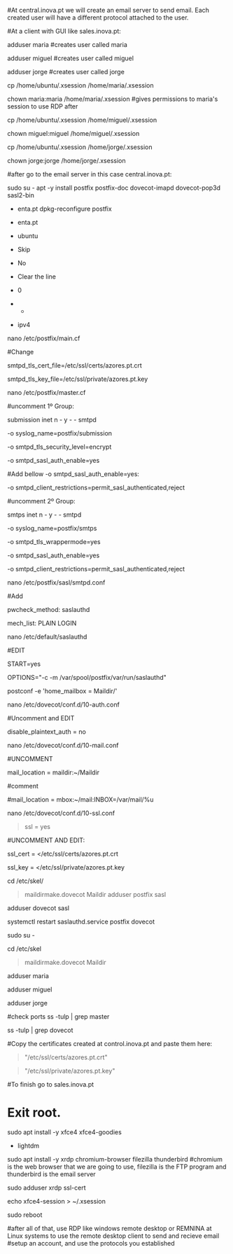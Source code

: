 #At central.inova.pt we will create an email server to send email. Each created user will have a different protocol attached to the user.

#At a client with GUI like sales.inova.pt:

adduser maria  #creates user called maria

adduser miguel  #creates user called miguel

adduser jorge  #creates user called jorge

cp /home/ubuntu/.xsession /home/maria/.xsession   

chown maria:maria /home/maria/.xsession   #gives permissions to maria's session to use RDP after

cp /home/ubuntu/.xsession /home/miguel/.xsession

chown miguel:miguel /home/miguel/.xsession

cp /home/ubuntu/.xsession /home/jorge/.xsession

chown jorge:jorge /home/jorge/.xsession



#after go to the email server in this case central.inova.pt:

sudo su -
 apt -y install postfix postfix-doc dovecot-imapd dovecot-pop3d sasl2-bin

- enta.pt
 dpkg-reconfigure postfix

- enta.pt

- ubuntu

- Skip

- No

- Clear the line

- 0

- +

- ipv4

nano /etc/postfix/main.cf

#Change

smtpd_tls_cert_file=/etc/ssl/certs/azores.pt.crt

smtpd_tls_key_file=/etc/ssl/private/azores.pt.key

nano /etc/postfix/master.cf

#uncomment 1º Group:

submission inet n       -       y       -       -       smtpd

-o syslog_name=postfix/submission

-o smtpd_tls_security_level=encrypt

-o smtpd_sasl_auth_enable=yes

#Add bellow -o smtpd_sasl_auth_enable=yes:

-o smtpd_client_restrictions=permit_sasl_authenticated,reject
   

#uncomment 2º Group:

smtps     inet  n       -       y       -       -       smtpd

-o syslog_name=postfix/smtps

-o smtpd_tls_wrappermode=yes

-o smtpd_sasl_auth_enable=yes

-o smtpd_client_restrictions=permit_sasl_authenticated,reject


nano /etc/postfix/sasl/smtpd.conf

#Add

pwcheck_method: saslauthd

mech_list: PLAIN LOGIN
 
 nano /etc/default/saslauthd

#EDIT

START=yes

OPTIONS="-c -m /var/spool/postfix/var/run/saslauthd"

 postconf -e 'home_mailbox = Maildir/'

nano /etc/dovecot/conf.d/10-auth.conf

#Uncomment and EDIT

disable_plaintext_auth = no

nano /etc/dovecot/conf.d/10-mail.conf

#UNCOMMENT

mail_location = maildir:~/Maildir

#comment

#mail_location = mbox:~/mail:INBOX=/var/mail/%u

nano /etc/dovecot/conf.d/10-ssl.conf

 > ssl = yes

#UNCOMMENT AND EDIT:

ssl_cert = </etc/ssl/certs/azores.pt.crt

ssl_key = </etc/ssl/private/azores.pt.key

cd /etc/skel/

 > maildirmake.dovecot Maildir
 adduser postfix sasl

adduser dovecot sasl

systemctl restart saslauthd.service postfix dovecot

sudo su -

cd /etc/skel

> maildirmake.dovecot Maildir

adduser maria

adduser miguel

adduser jorge

#check ports 
ss -tulp | grep master

 ss -tulp | grep dovecot
 
 #Copy the certificates created at control.inova.pt and paste them here:
   
   > "/etc/ssl/certs/azores.pt.crt"
   
   > "/etc/ssl/private/azores.pt.key"


#To finish go to sales.inova.pt

 # Exit root.
 
 sudo apt install -y xfce4 xfce4-goodies
 
 - lightdm
 
 sudo apt install -y xrdp chromium-browser filezilla thunderbird   #chromium is the web browser that we are going to use, filezilla is the FTP program and thunderbird is the email server
 
 sudo adduser xrdp ssl-cert
 
 echo xfce4-session > ~/.xsession
 
 sudo reboot
 
 
 #after all of that, use RDP like windows remote desktop or REMNINA at Linux systems to use the remote desktop client to send and recieve email
 #setup an account, and use the protocols you established
